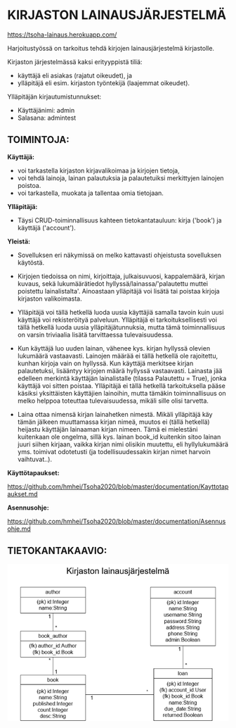 # KIRJASTON LAINAUSJÄRJESTELMÄ

https://tsoha-lainaus.herokuapp.com/

Harjoitustyössä on tarkoitus tehdä kirjojen lainausjärjestelmä kirjastolle.

Kirjaston järjestelmässä kaksi erityyppistä tiliä:
 
  * käyttäjä eli asiakas (rajatut oikeudet), ja
  * ylläpitäjä eli esim. kirjaston työntekijä (laajemmat oikeudet).

Ylläpitäjän kirjautumistunnukset:

  * Käyttäjänimi: admin
  * Salasana: admintest

## TOIMINTOJA:

**Käyttäjä:** 

  * voi tarkastella kirjaston kirjavalikoimaa ja kirjojen tietoja, 
  * voi tehdä lainoja, lainan palautuksia ja palautetuiksi merkittyjen lainojen poistoa. 
  * voi tarkastella, muokata ja tallentaa omia tietojaan.

**Ylläpitäjä:** 

  * Täysi CRUD-toiminnallisuus kahteen tietokantatauluun: kirja ('book') ja käyttäjä ('account').

**Yleistä:**

  * Sovelluksen eri näkymissä on melko kattavasti ohjeistusta sovelluksen käytöstä.

  * Kirjojen tiedoissa on nimi, kirjoittaja, julkaisuvuosi, kappalemäärä, kirjan kuvaus, sekä lukumäärätiedot hyllyssä/lainassa/'palautettu muttei poistettu lainalistalta'. Ainoastaan ylläpitäjä voi lisätä tai poistaa kirjoja kirjaston valikoimasta.

  * Ylläpitäjä voi tällä hetkellä luoda uusia käyttäjiä samalla tavoin kuin uusi käyttäjä voi rekisteröityä palveluun. Ylläpitäjä ei tarkoituksellisesti voi tällä hetkellä luoda uusia ylläpitäjätunnuksia, mutta tämä toiminnallisuus on varsin triviaalia lisätä tarvittaessa tulevaisuudessa.

  * Kun käyttäjä luo uuden lainan, vähenee kys. kirjan hyllyssä olevien lukumäärä vastaavasti. Lainojen määrää ei tällä hetkellä ole rajoitettu, kunhan kirjoja vain on hyllyssä. Kun käyttäjä merkitsee kirjan palautetuksi, lisääntyy kirjojen määrä hyllyssä vastaavasti. Lainasta jää edelleen merkintä käyttäjän lainalistalle (tilassa Palautettu = True), jonka käyttäjä voi sitten poistaa. Ylläpitäjä ei tällä hetkellä tarkoituksella pääse käsiksi yksittäisten käyttäjien lainoihin, mutta tämäkin toiminnallisuus on melko helppoa toteuttaa tulevaisuudessa, mikäli sille olisi tarvetta.

  * Laina ottaa nimensä kirjan lainahetken nimestä. Mikäli ylläpitäjä käy tämän jälkeen muuttamassa kirjan nimeä, muutos ei (tällä hetkellä) heijastu käyttäjän lainaaman kirjan nimeen. Tämä ei mielestäni kuitenkaan ole ongelma, sillä kys. lainan book_id kuitenkin sitoo lainan juuri siihen kirjaan, vaikka kirjan nimi olisikin muutettu, eli hyllylukumäärä yms. toimivat odotetusti (ja todellisuudessakin kirjan nimet harvoin vaihtuvat..).

**Käyttötapaukset:**

https://github.com/hmhei/Tsoha2020/blob/master/documentation/Kayttotapaukset.md

**Asennusohje:**

https://github.com/hmhei/Tsoha2020/blob/master/documentation/Asennusohje.md

## TIETOKANTAKAAVIO:

![Kirjaston lainausjärjestelmä](https://github.com/hmhei/Tsoha2020/blob/master/documentation/Tietokantakaavio.png)
